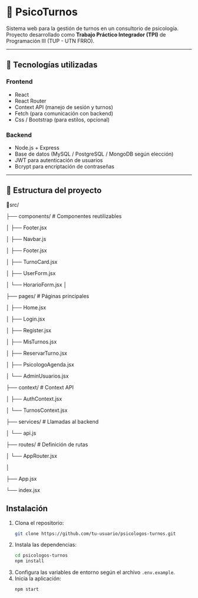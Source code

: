 
# 🧠 PsicoTurnos

Sistema web para la gestión de turnos en un consultorio de psicología.  
Proyecto desarrollado como **Trabajo Práctico Integrador (TPI)** de Programación III (TUP - UTN FRRO).  

---

## 📌 Tecnologías utilizadas

### Frontend
- React  
- React Router
- Context API (manejo de sesión y turnos)  
- Fetch (para comunicación con backend)  
- Css / Bootstrap (para estilos, opcional)

### Backend
- Node.js + Express  
- Base de datos (MySQL / PostgreSQL / MongoDB según elección)  
- JWT para autenticación de usuarios  
- Bcrypt para encriptación de contraseñas  

---

## 📂 Estructura del proyecto

📂src/

├── components/ # Componentes reutilizables

│ ├── Footer.jsx

│ ├── Navbar.js 

│ ├── Footer.jsx

│ ├── TurnoCard.jsx

│ ├── UserForm.jsx

│ └── HorarioForm.jsx
│

├── pages/ # Páginas principales

│ ├── Home.jsx

│ ├── Login.jsx

│ ├── Register.jsx

│ ├── MisTurnos.jsx

│ ├── ReservarTurno.jsx

│ ├── PsicologoAgenda.jsx

│ └── AdminUsuarios.jsx
 

├── context/ # Context API

│ ├── AuthContext.jsx

│ └── TurnosContext.jsx

├── services/ # Llamadas al backend

│ └── api.js

├── routes/ # Definición de rutas

│ └── AppRouter.jsx

│

├── App.jsx

└── index.jsx

## Instalación

1. Clona el repositorio:
    ```bash
    git clone https://github.com/tu-usuario/psicologos-turnos.git
    ```
2. Instala las dependencias:
    ```bash
    cd psicologos-turnos
    npm install
    ```
3. Configura las variables de entorno según el archivo `.env.example`.
4. Inicia la aplicación:
    ```bash
    npm start
    ```


